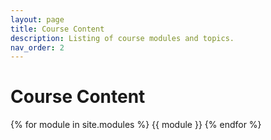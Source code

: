 ```yaml
---
layout: page
title: Course Content
description: Listing of course modules and topics.
nav_order: 2
---
```


# Course Content

{% for module in site.modules %}
{{ module }}
{% endfor %}
